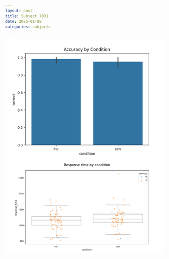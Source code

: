 ```yaml
---
layout: post
title: Subject 7031
date: 2025-01-05
categories: subjects
---
```


![](data/7031/run-18/7031_NF_acc.png)
![](data/7031/run-18/7031_NF_rt.png)
